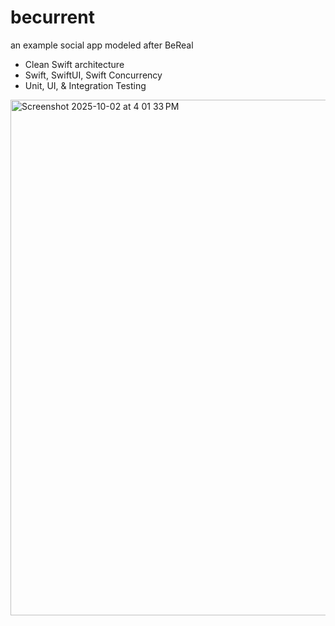 # becurrent
an example social app modeled after BeReal
- Clean Swift architecture
- Swift, SwiftUI, Swift Concurrency
- Unit, UI, & Integration Testing

<img width="625" height="825" alt="Screenshot 2025-10-02 at 4 01 33 PM" src="https://github.com/user-attachments/assets/7b1f146a-fadb-4e66-b505-675332515721" />
